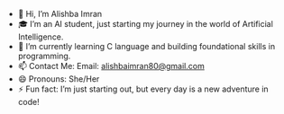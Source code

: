 - 👋 Hi, I’m Alishba Imran
- 🎓 I’m an AI student, just starting my journey in the world of Artificial Intelligence.
- 🌱 I’m currently learning C language and building foundational skills in programming.
- 📫 Contact Me: Email: alishbaimran80@gmail.com
- 😄 Pronouns: She/Her
- ⚡ Fun fact:  I’m just starting out, but every day is a new adventure in code!

<!---
Alishba80/Alishba80 is a ✨ special ✨ repository because its `README.md` (this file) appears on your GitHub profile.
You can click the Preview link to take a look at your changes.
--->
